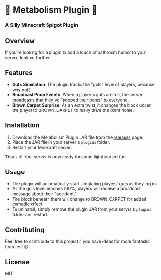 # 💩 Metabolism Plugin 💩

### A Silly Minecraft Spigot Plugin

## Overview

If you're looking for a plugin to add a touch of bathroom humor to your server, look no further!

## Features

- **Guts Simulation**: The plugin tracks the "guts" level of players, because why not?
- **Broadcast Poop Events**: When a player's guts are full, the server broadcasts that they've "pooped their pants" to everyone.
- **Brown Carpet Surprise**: As an extra twist, it changes the block under the player to BROWN_CARPET to really drive the point home.

## Installation

1. Download the Metabolism Plugin JAR file from the [releases](https://github.com/arnemileswinter/mc-metabolism/releases) page.
2. Place the JAR file in your server's `plugins` folder.
3. Restart your Minecraft server.

That's it! Your server is now ready for some lighthearted fun.

## Usage

- The plugin will automatically start simulating players' guts as they log in.
- As the guts level reaches 100%, players will receive a broadcast message about their "accident."
- The block beneath them will change to BROWN_CARPET for added comedic effect.
- To uninstall, simply remove the plugin JAR from your server's `plugins` folder and restart.

## Contributing

Feel free to contribute to this project if you have ideas for more fantastic features! 😄

## License

MIT